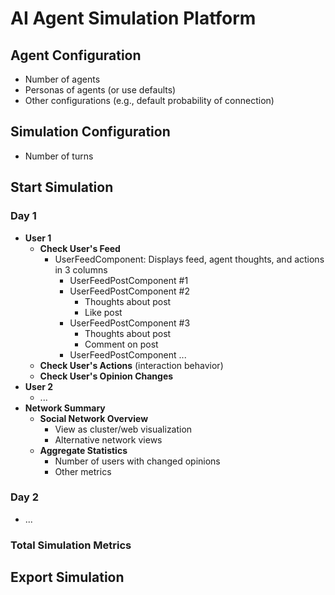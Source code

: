 # AI Agent Simulation Platform

## Agent Configuration
- Number of agents
- Personas of agents (or use defaults)
- Other configurations (e.g., default probability of connection)

## Simulation Configuration
- Number of turns

## Start Simulation

### Day 1
- **User 1**
  - **Check User's Feed**
    - UserFeedComponent: Displays feed, agent thoughts, and actions in 3 columns
      - UserFeedPostComponent #1
      - UserFeedPostComponent #2
        - Thoughts about post
        - Like post
      - UserFeedPostComponent #3
        - Thoughts about post
        - Comment on post
      - UserFeedPostComponent ...
  - **Check User's Actions** (interaction behavior)
  - **Check User's Opinion Changes**
- **User 2**
  - ...
- **Network Summary**
  - **Social Network Overview**
    - View as cluster/web visualization
    - Alternative network views
  - **Aggregate Statistics**
    - Number of users with changed opinions
    - Other metrics

### Day 2
- ...

### Total Simulation Metrics

## Export Simulation
